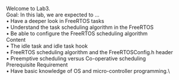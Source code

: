 Welcome to Lab3.\
Goal: In this lab, we are expected to ...\
• Have a deeper look in FreeRTOS tasks\
• Understand the task scheduling algorithm in the FreeRTOS\
• Be able to configure the FreeRTOS scheduling algorithm\
Content\
• The idle task and idle task hook\
• FreeRTOS scheduling algorithm and the FreeRTOSConfig.h header\
• Preemptive scheduling versus Co-operative scheduling\
Prerequisite Requirement\
• Have basic knowledge of OS and micro-controller programming.\
